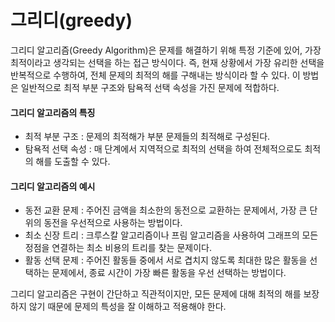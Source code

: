 # 그리디(greedy)
그리디 알고리즘(Greedy Algorithm)은 문제를 해결하기 위해 특정 기준에 있어, 가장 최적이라고 생각되는 선택을 하는 접근 방식이다. 즉, 현재 상황에서 가장 유리한 선택을 반복적으로 수행하여, 전체 문제의 최적의 해를 구해내는 방식이라 할 수 있다. 이 방법은 일반적으로 최적 부분 구조와 탐욕적 선택 속성을 가진 문제에 적합하다. 

#### 그리디 알고리즘의 특징
- 최적 부분 구조 : 문제의 최적해가 부분 문제들의 최적해로 구성된다.
- 탐욕적 선택 속성 : 매 단계에서 지역적으로 최적의 선택을 하여 전체적으로도 최적의 해를 도출할 수 있다.<br>

#### 그리디 알고리즘의 예시
- 동전 교환 문제 : 주어진 금액을 최소한의 동전으로 교환하는 문제에서, 가장 큰 단위의 동전을 우선적으로 사용하는 방법이다.<br>
- 최소 신장 트리 : 크루스칼 알고리즘이나 프림 알고리즘을 사용하여 그래프의 모든 정점을 연결하는 최소 비용의 트리를 찾는 문제이다.<br>
- 활동 선택 문제 : 주어진 활동들 중에서 서로 겹치지 않도록 최대한 많은 활동을 선택하는 문제에서, 종료 시간이 가장 빠른 활동을 우선 선택하는 방법이다.<br>

그리디 알고리즘은 구현이 간단하고 직관적이지만, 모든 문제에 대해 최적의 해를 보장하지 않기 때문에 문제의 특성을 잘 이해하고 적용해야 한다.

